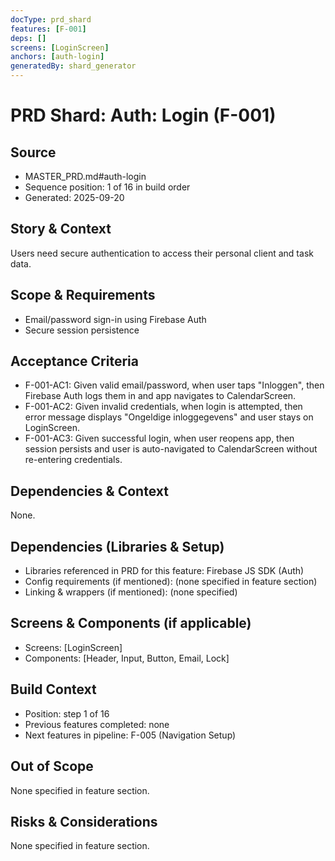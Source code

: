 ```yaml
---
docType: prd_shard
features: [F-001]
deps: []
screens: [LoginScreen]
anchors: [auth-login]
generatedBy: shard_generator
---
```


# PRD Shard: Auth: Login (F-001)

## Source
- MASTER_PRD.md#auth-login
- Sequence position: 1 of 16 in build order
- Generated: 2025-09-20

## Story & Context
Users need secure authentication to access their personal client and task data.

## Scope & Requirements
- Email/password sign-in using Firebase Auth
- Secure session persistence

## Acceptance Criteria
- F-001-AC1: Given valid email/password, when user taps "Inloggen", then Firebase Auth logs them in and app navigates to CalendarScreen.
- F-001-AC2: Given invalid credentials, when login is attempted, then error message displays "Ongeldige inloggegevens" and user stays on LoginScreen.
- F-001-AC3: Given successful login, when user reopens app, then session persists and user is auto-navigated to CalendarScreen without re-entering credentials.

## Dependencies & Context
None.

## Dependencies (Libraries & Setup)
- Libraries referenced in PRD for this feature: Firebase JS SDK (Auth)
- Config requirements (if mentioned): (none specified in feature section)
- Linking & wrappers (if mentioned): (none specified)

## Screens & Components (if applicable)
- Screens: [LoginScreen]
- Components: [Header, Input, Button, Email, Lock]

## Build Context
- Position: step 1 of 16
- Previous features completed: none
- Next features in pipeline: F-005 (Navigation Setup)

## Out of Scope
None specified in feature section.

## Risks & Considerations
None specified in feature section.


